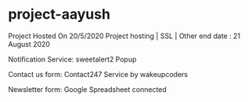 # project-aayush
Project Hosted On 20/5/2020
Project hosting | SSL | Other end date : 21 August 2020

Notification Service:
sweetalert2 Popup

Contact us form:
Contact247 Service by wakeupcoders

Newsletter form:
Google Spreadsheet connected
